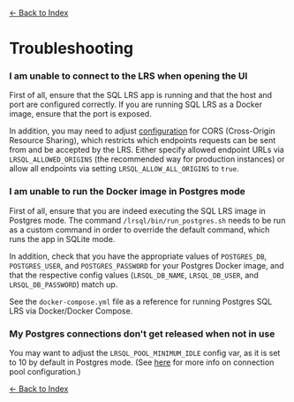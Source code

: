 [<- Back to Index](index.md)

# Troubleshooting

### I am unable to connect to the LRS when opening the UI

First of all, ensure that the SQL LRS app is running and that the host and port are configured correctly. If you are running SQL LRS as a Docker image, ensure that the port is exposed.

In addition, you may need to adjust [configuration](env_vars.md#cors) for CORS (Cross-Origin Resource Sharing), which restricts which endpoints requests can be sent from and be accepted by the LRS. Either specify allowed endpoint URLs via `LRSQL_ALLOWED_ORIGINS` (the recommended way for production instances) or allow all endpoints via setting `LRSQL_ALLOW_ALL_ORIGINS` to `true`.

### I am unable to run the Docker image in Postgres mode

First of all, ensure that you are indeed executing the SQL LRS image in Postgres mode. The command `/lrsql/bin/run_postgres.sh` needs to be run as a custom command in order to override the default command, which runs the app in SQLite mode.

In addition, check that you have the appropriate values of `POSTGRES_DB`, `POSTGRES_USER`, and `POSTGRES_PASSWORD` for your Postgres Docker image, and that the respective config values (`LRSQL_DB_NAME`, `LRSQL_DB_USER`, and `LRSQL_DB_PASSWORD`) match up.

See the `docker-compose.yml` file as a reference for running Postgres SQL LRS via Docker/Docker Compose.

### My Postgres connections don't get released when not in use

You may want to adjust the `LRSQL_POOL_MINIMUM_IDLE` config var, as it is set to 10 by default in Postgres mode. (See [here](env_vars.md#hikaricp-properties) for more info on connection pool configuration.)

[<- Back to Index](index.md)
